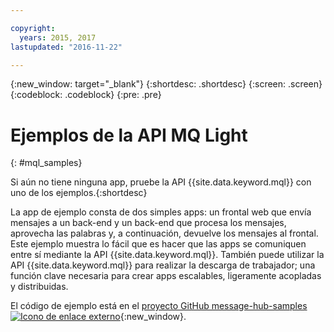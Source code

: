 ```yaml
---

copyright:
  years: 2015, 2017
lastupdated: "2016-11-22"

---
```


{:new_window: target="_blank"}
{:shortdesc: .shortdesc}
{:screen: .screen}
{:codeblock: .codeblock}
{:pre: .pre}

# Ejemplos de la API MQ Light
{: #mql_samples}


Si aún no tiene ninguna app, pruebe la API {{site.data.keyword.mql}} con uno de los ejemplos.{:shortdesc}

La app de ejemplo consta de dos simples apps: un frontal web que envía mensajes a un back-end y un back-end que procesa los mensajes, aprovecha las palabras y, a continuación, devuelve los mensajes al frontal. Este ejemplo muestra lo fácil que es hacer que las apps se comuniquen entre sí mediante la API {{site.data.keyword.mql}}. También puede utilizar la API {{site.data.keyword.mql}} para realizar la descarga de trabajador; una función clave necesaria para crear apps escalables, ligeramente acopladas y distribuidas.

El código de ejemplo está en el [proyecto GitHub message-hub-samples ![Icono de enlace externo](../../icons/launch-glyph.svg "Icono de enlace externo")](https://github.com/ibm-messaging/message-hub-samples/tree/master/mqlight){:new_window}.
